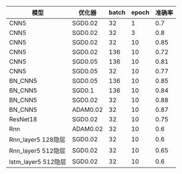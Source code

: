 
模型|优化器|batch|epoch|准确率
-|-|-|-|-
CNN5|SGD0.02|32|1|0.7
CNN5|SGD0.02|32|3|0.8
CNN5|SGD0.02|32|10|0.85
CNN5|SGD0.02|136|10|0.72
CNN5|SGD0.05|136|10|0.81
CNN5|SGD0.05|32|10|0.77
BN_CNN5|SGD0.05|136|10|0.85
BN_CNN5|SGD0.1|136|10|0.84
BN_CNN5|SGD0.02|32|10|0.88
BN_CNN5|ADAM0.02|32|10|0.87
ResNet18|SGD0.02|32|10|0.75
Rnn|ADAM0.02|32|10|0.6
Rnn_layer5 128隐层|SGD0.02|32|10|0.6
Rnn_layer5 512隐层|SGD0.02|32|10|0.65
lstm_layer5 512隐层|SGD0.02|32|10|0.6
